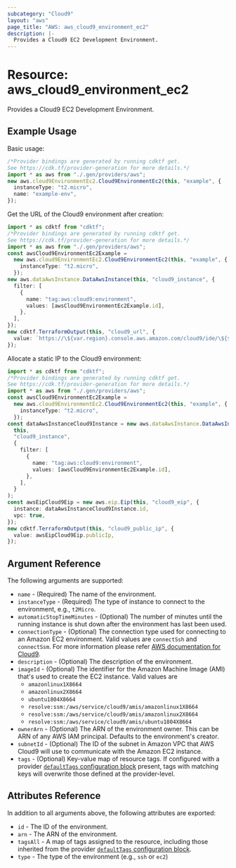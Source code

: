 ```yaml
---
subcategory: "Cloud9"
layout: "aws"
page_title: "AWS: aws_cloud9_environment_ec2"
description: |-
  Provides a Cloud9 EC2 Development Environment.
---
```


# Resource: aws\_cloud9\_environment\_ec2

Provides a Cloud9 EC2 Development Environment.

## Example Usage

Basic usage:

```typescript
/*Provider bindings are generated by running cdktf get.
See https://cdk.tf/provider-generation for more details.*/
import * as aws from "./.gen/providers/aws";
new aws.cloud9EnvironmentEc2.Cloud9EnvironmentEc2(this, "example", {
  instanceType: "t2.micro",
  name: "example-env",
});

```

Get the URL of the Cloud9 environment after creation:

```typescript
import * as cdktf from "cdktf";
/*Provider bindings are generated by running cdktf get.
See https://cdk.tf/provider-generation for more details.*/
import * as aws from "./.gen/providers/aws";
const awsCloud9EnvironmentEc2Example =
  new aws.cloud9EnvironmentEc2.Cloud9EnvironmentEc2(this, "example", {
    instanceType: "t2.micro",
  });
new aws.dataAwsInstance.DataAwsInstance(this, "cloud9_instance", {
  filter: [
    {
      name: "tag:aws:cloud9:environment",
      values: [awsCloud9EnvironmentEc2Example.id],
    },
  ],
});
new cdktf.TerraformOutput(this, "cloud9_url", {
  value: `https://\${var.region}.console.aws.amazon.com/cloud9/ide/\${${awsCloud9EnvironmentEc2Example.id}}`,
});

```

Allocate a static IP to the Cloud9 environment:

```typescript
import * as cdktf from "cdktf";
/*Provider bindings are generated by running cdktf get.
See https://cdk.tf/provider-generation for more details.*/
import * as aws from "./.gen/providers/aws";
const awsCloud9EnvironmentEc2Example =
  new aws.cloud9EnvironmentEc2.Cloud9EnvironmentEc2(this, "example", {
    instanceType: "t2.micro",
  });
const dataAwsInstanceCloud9Instance = new aws.dataAwsInstance.DataAwsInstance(
  this,
  "cloud9_instance",
  {
    filter: [
      {
        name: "tag:aws:cloud9:environment",
        values: [awsCloud9EnvironmentEc2Example.id],
      },
    ],
  }
);
const awsEipCloud9Eip = new aws.eip.Eip(this, "cloud9_eip", {
  instance: dataAwsInstanceCloud9Instance.id,
  vpc: true,
});
new cdktf.TerraformOutput(this, "cloud9_public_ip", {
  value: awsEipCloud9Eip.publicIp,
});

```

## Argument Reference

The following arguments are supported:

* `name` - (Required) The name of the environment.
* `instanceType` - (Required) The type of instance to connect to the environment, e.g., `t2Micro`.
* `automaticStopTimeMinutes` - (Optional) The number of minutes until the running instance is shut down after the environment has last been used.
* `connectionType` - (Optional) The connection type used for connecting to an Amazon EC2 environment. Valid values are `connectSsh` and `connectSsm`. For more information please refer [AWS documentation for Cloud9](https://docs.aws.amazon.com/cloud9/latest/user-guide/ec2-ssm.html).
* `description` - (Optional) The description of the environment.
* `imageId` - (Optional) The identifier for the Amazon Machine Image (AMI) that's used to create the EC2 instance. Valid values are
  * `amazonlinux1X8664`
  * `amazonlinux2X8664`
  * `ubuntu1804X8664`
  * `resolve:ssm:/aws/service/cloud9/amis/amazonlinux1X8664`
  * `resolve:ssm:/aws/service/cloud9/amis/amazonlinux2X8664`
  * `resolve:ssm:/aws/service/cloud9/amis/ubuntu1804X8664`
* `ownerArn` - (Optional) The ARN of the environment owner. This can be ARN of any AWS IAM principal. Defaults to the environment's creator.
* `subnetId` - (Optional) The ID of the subnet in Amazon VPC that AWS Cloud9 will use to communicate with the Amazon EC2 instance.
* `tags` - (Optional) Key-value map of resource tags. If configured with a provider [`defaultTags` configuration block](https://registry.terraform.io/providers/hashicorp/aws/latest/docs#default_tags-configuration-block) present, tags with matching keys will overwrite those defined at the provider-level.

## Attributes Reference

In addition to all arguments above, the following attributes are exported:

* `id` - The ID of the environment.
* `arn` - The ARN of the environment.
* `tagsAll` - A map of tags assigned to the resource, including those inherited from the provider [`defaultTags` configuration block](https://registry.terraform.io/providers/hashicorp/aws/latest/docs#default_tags-configuration-block).
* `type` - The type of the environment (e.g., `ssh` or `ec2`)

